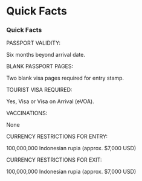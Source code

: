 # Quick Facts

### Quick Facts

PASSPORT VALIDITY:

Six months beyond arrival date.

BLANK PASSPORT PAGES:

Two blank visa pages required for entry stamp.

TOURIST VISA REQUIRED:

Yes, Visa or Visa on Arrival (eVOA).

VACCINATIONS:

None

CURRENCY RESTRICTIONS FOR ENTRY:

100,000,000 Indonesian rupia (approx. $7,000 USD)

CURRENCY RESTRICTIONS FOR EXIT:

100,000,000 Indonesian rupia (approx. $7,000 USD)